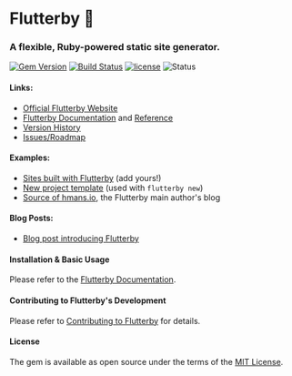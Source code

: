 # Flutterby 🦋

### A flexible, Ruby-powered static site generator.

[![Gem Version](https://badge.fury.io/rb/flutterby.svg)](https://badge.fury.io/rb/flutterby) [![Build Status](https://travis-ci.org/hmans/flutterby.svg?branch=master)](https://travis-ci.org/hmans/flutterby) [![license](https://img.shields.io/github/license/hmans/flutterby.svg)](https://github.com/hmans/flutterby/blob/master/LICENSE.txt) ![Status](https://img.shields.io/badge/status-active-brightgreen.svg)


#### Links:

- [Official Flutterby Website](http://www.flutterby.run/)
- [Flutterby Documentation](http://www.flutterby.run/docs/) and [Reference](http://www.rubydoc.info/github/hmans/flutterby)
- [Version History](https://github.com/hmans/flutterby/blob/master/CHANGES.md)
- [Issues/Roadmap](https://github.com/hmans/flutterby/issues)

#### Examples:

- [Sites built with Flutterby](https://github.com/hmans/flutterby/wiki/Sites-built-with-Flutterby) (add yours!)
- [New project template](https://github.com/hmans/flutterby/tree/master/lib/templates/new_project/site) (used with `flutterby new`)
- [Source of hmans.io](https://github.com/hmans/hmans_me/tree/master/site), the Flutterby main author's blog

#### Blog Posts:

- [Blog post introducing Flutterby](http://hmans.io/posts/2017/01/11/flutterby.html)


#### Installation & Basic Usage

Please refer to the [Flutterby Documentation](http://www.flutterby.run/docs/).


#### Contributing to Flutterby's Development

Please refer to [Contributing to Flutterby](http://www.flutterby.run/docs/flutterby-development/contributing-to-flutterby.html) for details.



#### License

The gem is available as open source under the terms of the [MIT License](http://opensource.org/licenses/MIT).
